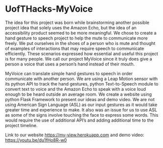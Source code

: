 # UofTHacks-MyVoice
The idea for this project was born while brainstorming another possible project idea that solely uses the Amazon Echo, but the idea of an accessibility product seemed to be more meaningful. We chose to create a hand gesture to speech project to help the mute to communicate more freely. We put ourselves in the shoes of a person who is mute and thought of examples of interactions that may require speech to communicate efficiently. These scenarios expressed how essential and useful this project is for many people. We call our project MyVoice since it truly does give a person a voice that uses a person’s hand instead of their mouth.

MyVoice can translate simple hand gestures to speech in order communicate with another person. We are using a Leap Motion sensor with its python API to track the hand gestures, python Text-to-Speech module to convert text to voice and the Amazon Echo to speak with a voice loud enough to be heard outside an average room. We create a website using python Flask Framework to present our ideas and demo video. We are not using American Sign Language (ASL) as our input gestures as it would take greater time and experience to make. It also was an issue for us to use ASL as some of the signs involve touching the face to express some words. This would require the use of additional API’s and adding additional time to the project timeline.

Link to our website https://my-view.herokuapp.com and demo video: https://youtu.be/du1fHo8R-w0
